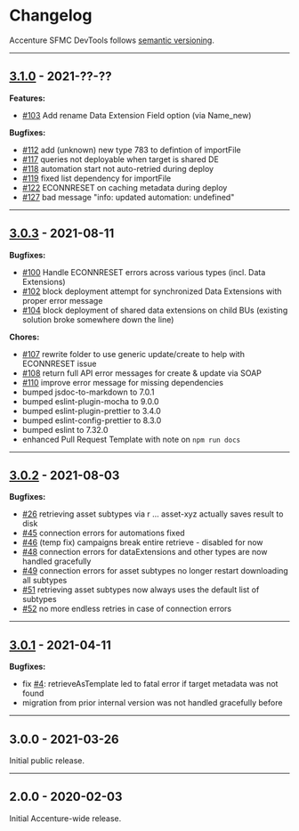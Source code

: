 # Changelog

Accenture SFMC DevTools follows [semantic versioning](https://semver.org/).

---

## [3.1.0](https://github.com/Accenture/sfmc-devtools/compare/v3.0.3...v3.1.0) - 2021-??-??

**Features:**

- [#103](https://github.com/Accenture/sfmc-devtools/issues/103) Add rename Data Extension Field option (via Name_new)

**Bugfixes:**

- [#112](https://github.com/Accenture/sfmc-devtools/issues/112) add (unknown) new type 783 to defintion of importFile
- [#117](https://github.com/Accenture/sfmc-devtools/issues/117) queries not deployable when target is shared DE
- [#118](https://github.com/Accenture/sfmc-devtools/issues/118) automation start not auto-retried during deploy
- [#119](https://github.com/Accenture/sfmc-devtools/issues/119) fixed list dependency for importFile
- [#122](https://github.com/Accenture/sfmc-devtools/issues/122) ECONNRESET on caching metadata during deploy
- [#127](https://github.com/Accenture/sfmc-devtools/issues/127) bad message "info: updated automation: undefined"

---

## [3.0.3](https://github.com/Accenture/sfmc-devtools/compare/v3.0.2...v3.0.3) - 2021-08-11

**Bugfixes:**

- [#100](https://github.com/Accenture/sfmc-devtools/issues/100) Handle ECONNRESET errors across various types (incl. Data Extensions)
- [#102](https://github.com/Accenture/sfmc-devtools/issues/102) block deployment attempt for synchronized Data Extensions with proper error message
- [#104](https://github.com/Accenture/sfmc-devtools/issues/104) block deployment of shared data extensions on child BUs (existing solution broke somewhere down the line)

**Chores:**

- [#107](https://github.com/Accenture/sfmc-devtools/issues/107) rewrite folder to use generic update/create to help with ECONNRESET issue
- [#108](https://github.com/Accenture/sfmc-devtools/issues/108) return full API error messages for create & update via SOAP
- [#110](https://github.com/Accenture/sfmc-devtools/issues/110) improve error message for missing dependencies
- bumped jsdoc-to-markdown to 7.0.1
- bumped eslint-plugin-mocha to 9.0.0
- bumped eslint-plugin-prettier to 3.4.0
- bumped eslint-config-prettier to 8.3.0
- bumped eslint to 7.32.0
- enhanced Pull Request Template with note on `npm run docs`

---

## [3.0.2](https://github.com/Accenture/sfmc-devtools/compare/v3.0.1...v3.0.2) - 2021-08-03

**Bugfixes:**

- [#26](https://github.com/Accenture/sfmc-devtools/issues/26) retrieving asset subtypes via r ... asset-xyz actually saves result to disk
- [#45](https://github.com/Accenture/sfmc-devtools/issues/45) connection errors for automations fixed
- [#46](https://github.com/Accenture/sfmc-devtools/issues/46) (temp fix) campaigns break entire retrieve - disabled for now
- [#48](https://github.com/Accenture/sfmc-devtools/issues/48) connection errors for dataExtensions and other types are now handled gracefully
- [#49](https://github.com/Accenture/sfmc-devtools/issues/49) connection errors for asset subtypes no longer restart downloading all subtypes
- [#51](https://github.com/Accenture/sfmc-devtools/issues/51) retrieving asset subtypes now always uses the default list of subtypes
- [#52](https://github.com/Accenture/sfmc-devtools/issues/52) no more endless retries in case of connection errors

---

## [3.0.1](https://github.com/Accenture/sfmc-devtools/compare/v3.0.0...v3.0.1) - 2021-04-11

**Bugfixes:**

- fix [#4](https://github.com/Accenture/sfmc-devtools/issues/4): retrieveAsTemplate led to fatal error if target metadata was not found
- migration from prior internal version was not handled gracefully before

---

## 3.0.0 - 2021-03-26

Initial public release.

---

## 2.0.0 - 2020-02-03

Initial Accenture-wide release.
